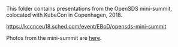 This folder contains presentations from the OpenSDS mini-summit, colocated with KubeCon in Copenhagen, 2018.

https://kccnceu18.sched.com/event/EBoD/opensds-mini-summit

Photos from the mini-summit are [here](https://www.flickr.com/photos/157033335@N08/albums/72157694642787041).

